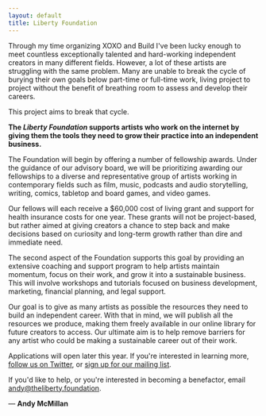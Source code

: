 ```yaml
---
layout: default
title: Liberty Foundation
---
```


Through my time organizing XOXO and Build I've been lucky enough to meet countless exceptionally talented and hard-working independent creators in many different fields. However, a lot of these artists are struggling with the same problem. Many are unable to break the cycle of burying their own goals below part-time or full-time work, living project to project without the benefit of breathing room to assess and develop their careers.
 
This project aims to break that cycle.

**The _Liberty Foundation_ supports artists who work on the internet by giving them the tools they need to grow their practice into an independent business.**

The Foundation will begin by offering a number of fellowship awards. Under the guidance of our advisory board, we will be prioritizing awarding our fellowships to a diverse and representative group of artists working in contemporary fields such as film, music, podcasts and audio storytelling, writing, comics, tabletop and board games, and video games. 

Our fellows will each receive a $60,000 cost of living grant and support for health insurance costs for one year. These grants will not be project-based, but rather aimed at giving creators a chance to step back and make decisions based on curiosity and long-term growth rather than dire and immediate need. 
 
The second aspect of the Foundation supports this goal by providing an extensive coaching and support program to help artists maintain momentum, focus on their work, and grow it into a sustainable business. This will involve workshops and tutorials focused on business development, marketing, financial planning, and legal support.
 
Our goal is to give as many artists as possible the resources they need to build an independent career. With that in mind, we will publish all the resources we produce, making them freely available in our online library for future creators to access. Our ultimate aim is to help remove barriers for any artist who could be making a sustainable career out of their work.
 
Applications will open later this year. If you're interested in learning more, [follow us on Twitter](https://twitter.com/libertyfndn), or [sign up for our mailing list](http://eepurl.com/cOYW9n).

If you'd like to help, or you're interested in becoming a benefactor, email [andy@theliberty.foundation](mailto:andy@theliberty.foundation).

— **Andy McMillan**
